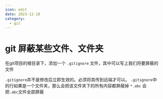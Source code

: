 ```yaml
---
icon: edit
date: 2023-12-10
category:
  - git
---
```


# git 屏蔽某些文件、文件夹

在git项目的根目录下，添加一个 ```.gitignore``` 文件，其中可以写上我们将要屏蔽的文件

```.gitignore```并不是修改后立即生效的。必须将其传到远端才可以。
```.gitignore```中的行如果是一个文件夹，那么会把该文件夹下的所有内容都屏蔽掉
```*.abc``` 会把```.abc```文件全部屏蔽